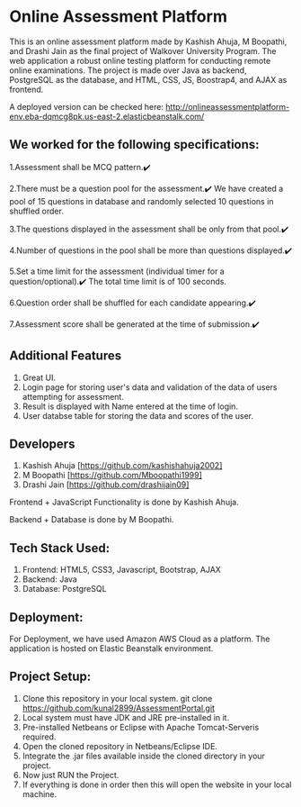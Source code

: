 # Online Assessment Platform
This is an online assessment platform made by Kashish Ahuja, M Boopathi, and Drashi Jain as the final project of Walkover University Program.
The web application a robust online testing platform for conducting remote online examinations. The project is made over Java as backend, PostgreSQL as the  database, and HTML, CSS, JS, Boostrap4, and AJAX as frontend.

A deployed version can be checked here: http://onlineassessmentplatform-env.eba-dqmcg8pk.us-east-2.elasticbeanstalk.com/

## We worked for the following specifications:
1.Assessment shall be MCQ pattern.✔️

2.There must be a question pool for the assessment.✔️
  We have created a pool of 15 questions in database and randomly selected 10 questions in shuffled order.
  
3.The questions displayed in the assessment shall be only from that pool.✔️

4.Number of questions in the pool shall be more than questions displayed.✔️

5.Set a time limit for the assessment (individual timer for a question/optional).✔️ The total time limit is of 100 seconds.

6.Question order shall be shuffled for each candidate appearing.✔️

7.Assessment score shall be generated at the time of submission.✔️


## Additional Features
1. Great UI.
2. Login page for storing user's data and validation of the data of users attempting for assessment.
3. Result is displayed with Name entered at the time of login.
4. User databse table for storing the data and scores of the user.

## Developers
1. Kashish Ahuja [https://github.com/kashishahuja2002]
2. M Boopathi [https://github.com/Mboopathi1999]
3. Drashi Jain [https://github.com/drashijain09]

Frontend + JavaScript Functionality is done by Kashish Ahuja.

Backend + Database is done by M Boopathi.


## Tech Stack Used:
1. Frontend: HTML5, CSS3, Javascript, Bootstrap, AJAX
2. Backend: Java
3. Database: PostgreSQL


## Deployment:
For Deployment, we have used Amazon AWS Cloud as a platform.
The application is hosted on Elastic Beanstalk environment.


## Project Setup:
1. Clone this repository in your local system.
   git clone https://github.com/kunal2899/AssessmentPortal.git
2. Local system must have JDK and JRE pre-installed in it.
3. Pre-installed Netbeans or Eclipse with Apache Tomcat-Serveris required.
4. Open the cloned repository in Netbeans/Eclipse IDE.
5. Integrate the .jar files available inside the cloned directory in your project.
6. Now just RUN the Project.
7. If everything is done in order then this will open the website in your local machine.

